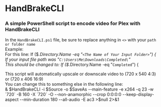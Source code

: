# HandBrakeCLI
### A simple PowerShell script to encode video for Plex with HandBrakeCLI

In the `HandBrakeCLI.ps1` file, be sure to replace anything in `<>` with your `path or folder name`<br>
Example:<br>
For this line: If ($_.Directory.Name -eq "`<The Name of Your Input Folder>`") {<br>
If your input file path was "`C:\Users\Me\Downloads\Completed\`"<br>
This should be changed to: If ($_.Directory.Name -eq "`Completed`") {<br>

This script will automatically upscale or downscale video to (720 x 540 4:3) or (720 x 406 16:9)<br>
You can change this to something else in the following line:<br>
& $HandBrakeCLI -i $Source -o $SaveAs --main-feature -e x264 -q 23 -w `720` -B 160 -X `720` -O --non-anamorphic --crop 0:0:0:0 --keep-display-aspect --min-duration 180 --all-audio -E ac3 >$null 2>&1
